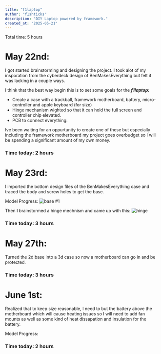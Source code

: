 ```yaml
---
title: "f1laptop"
author: "f1shticks"
description: "DIY Laptop powered by framework."
created_at: "2025-05-21"
---
```


Total time: 5 hours

# May 22nd:
I got started brainstorming and designing the project. I took alot of my insporation from the cyberdeck design of BenMakesEverything but felt it was lacking in a couple ways. 

I think that the best way begin this is to set some goals for the  ***f1laptop:***
- Create a case with a trackball, framework motherboard, battery, micro-controller and apple keyboard (for size)
- Hinge mechanism wighted so that it can hold the full screen and controller chip elevated.
- PCB to connect everything.

Ive been waiting for an oppurtunity to create one of these but especially including the framework motherboard  my project goes overbudget so I will be spending a significant amount of my own money.

### Time today: 2 hours


# May 23rd:
I imported the bottom design files of the BenMakesEverything case and traced the body and screw holes to get the base.

Model Progress:
![base #1](https://github.com/user-attachments/assets/f51792d4-027f-412a-a906-42774ec7267a)

Then I brainstormed a hinge mechnism and came up with this:
![hinge](https://github.com/user-attachments/assets/38a8428d-8099-4ea8-80d6-7ad70c207a42)

### Time today: 3 hours


# May 27th:
Turned the 2d base into a 3d case so now a motherboard can go in and be protected.


### Time today: 3 hours


# June 1st:
Realized that to keep size reasonable, I need to but the battery above the motherboard which will cause heating issues so I will need to add fan mounts as well as some kind of heat dissapation and insulation for the battery.

Model Progress:


### Time today: 2 hours
